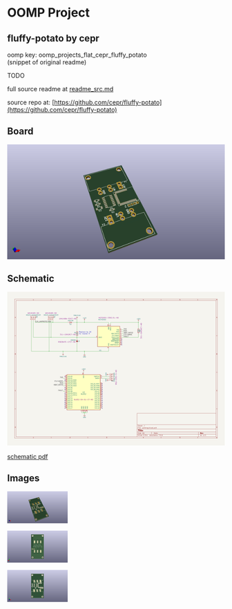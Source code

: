 # OOMP Project  
## fluffy-potato  by cepr  
  
oomp key: oomp_projects_flat_cepr_fluffy_potato  
(snippet of original readme)  
  
TODO  
  
  
  full source readme at [readme_src.md](readme_src.md)  
  
source repo at: [https://github.com/cepr/fluffy-potato](https://github.com/cepr/fluffy-potato)  
## Board  
  
[![working_3d.png](working_3d_600.png)](working_3d.png)  
## Schematic  
  
[![working_schematic.png](working_schematic_600.png)](working_schematic.png)  
  
[schematic pdf](working_schematic.pdf)  
## Images  
  
[![working_3d.png](working_3d_140.png)](working_3d.png)  
  
[![working_3d_back.png](working_3d_back_140.png)](working_3d_back.png)  
  
[![working_3d_front.png](working_3d_front_140.png)](working_3d_front.png)  
